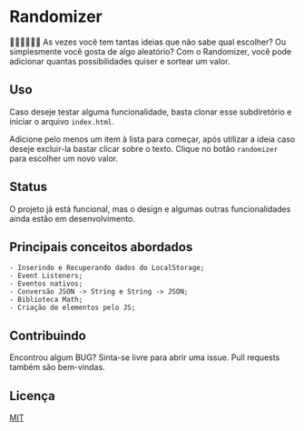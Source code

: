 # Randomizer

🤔💡🤔💡🤔💡 As vezes você tem tantas ideias que não sabe qual escolher? Ou simplesmente você gosta de algo aleatório? Com o Randomizer, você pode adicionar
quantas possibilidades 	quiser e sortear um valor. 

## Uso

Caso deseje testar alguma funcionalidade, basta clonar esse subdiretório e iniciar o arquivo ```index.html```.

Adicione pelo menos um item à lista para começar, após utilizar a ideia caso deseje excluir-la bastar clicar sobre o texto. 
Clique no botão ```randomizer``` para escolher um novo valor.

## Status
O projeto já está funcional, mas o design e algumas outras funcionalidades ainda estão em desenvolvimento.

## Principais conceitos abordados
	- Inserindo e Recuperando dados do LocalStorage;
	- Event Listeners;
	- Eventos nativos;
	- Conversão JSON -> String e String -> JSON;
	- Biblioteca Math;
	- Criação de elementos pelo JS;

## Contribuindo
Encontrou algum BUG? Sinta-se livre para abrir uma issue. Pull requests também são bem-vindas.

## Licença
[MIT](https://choosealicense.com/licenses/mit/)

